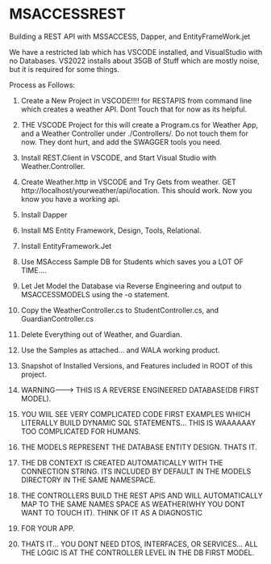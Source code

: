 # MSACCESSREST
Building a REST API with MSSACCESS, Dapper, and EntityFrameWork.jet

We have a restricted lab which has VSCODE installed, and VisualStudio with no Databases.
VS2022 installs about 35GB of Stuff which are mostly noise, but it is required for some things.

Process as Follows:
1) Create a New Project in VSCODE!!!! for RESTAPIS from command line which creates a weather API. Dont Touch that for now as its helpful.
2) THE VSCODE Project for this will create a Program.cs for Weather App, and a Weather Controller under ./Controllers/. Do not touch them for now. They dont hurt, and add the SWAGGER tools you need.
3) Install REST.Client in VSCODE, and Start Visual Studio with Weather.Controller.
4) Create Weather.http in VSCODE and Try Gets from weather. GET http://localhost/yourweather/api/location. This should work. Now you know you have a working api.
5) Install Dapper
6) Install MS Entity Framework, Design, Tools, Relational.
7) Install EntityFramework.Jet
8) Use MSAccess Sample DB for Students which saves you a LOT OF TIME....
5) Let Jet Model the Database via Reverse Engineering and output to MSACCESSMODELS using the -o statement.
6) Copy the WeatherController.cs to StudentController.cs, and GuardianController.cs
7) Delete Everything out of Weather, and Guardian.
8) Use the Samples as attached... and WALA working product.

9) Snapshot of Installed Versions, and Features included in ROOT of this project.

10) WARNING---> THIS IS A REVERSE ENGINEERED DATABASE(DB FIRST MODEL).
11) YOU WIlL SEE VERY COMPLICATED CODE FIRST EXAMPLES WHICH LITERALLY BUILD DYNAMIC SQL STATEMENTS... THIS IS WAAAAAAY TOO COMPLICATED FOR HUMANS.
12) THE MODELS REPRESENT THE DATABASE ENTITY DESIGN. THATS IT.
13) THE DB CONTEXT IS CREATED AUTOMATICALLY WITH THE CONNECTION STRING. ITS INCLUDED BY DEFAULT IN THE MODELS DIRECTORY IN THE SAME NAMESPACE.
14) THE CONTROLLERS BUILD THE REST APIS AND WILL AUTOMATICALLY MAP TO THE SAME NAMES SPACE AS WEATHER(WHY YOU DONT WANT TO TOUCH IT). THINK OF IT AS A DIAGNOSTIC
15) FOR YOUR APP.

16) THATS IT... YOU DONT NEED DTOS, INTERFACES, OR SERVICES... ALL THE LOGIC IS AT THE CONTROLLER LEVEL IN THE DB FIRST MODEL.
